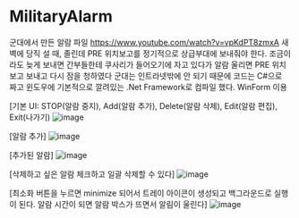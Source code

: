 # MilitaryAlarm
군대에서 만든 알람 파일
https://www.youtube.com/watch?v=vpKdPT8zmxA 
새벽에 당직 설 때, 졸린데 PRE 위치보고를 정기적으로 상급부대에 보내줘야 한다.
조금이라도 늦게 보내면 간부들한테 쿠사리가 들어오기에 자고 있다가 알람 울리면 PRE 위치보고 보내고 다시 잠을 청하였다
군대는 인트라넷밖에 안 되기 때문에 코드는 C#으로 짜고 윈도우에 기본적으로 깔려있는 .Net Framework로 컴파일 했다.
WinForm 이용

[기본 UI: STOP(알람 중지), Add(알람 추가), Delete(알람 삭제), Edit(알람 편집), Exit(나가기)
![image](https://user-images.githubusercontent.com/43941383/102480446-a1015c80-40a3-11eb-9c13-be5c16b010d6.png)

[알람 추가]
![image](https://user-images.githubusercontent.com/43941383/102480561-c8f0c000-40a3-11eb-9fae-ef7be62b7209.png)

[추가된 알람]
![image](https://user-images.githubusercontent.com/43941383/102480632-df971700-40a3-11eb-912d-91020136611a.png)

[삭제하고 싶은 알람 체크하고 일괄 삭제할 수 있다]
![image](https://user-images.githubusercontent.com/43941383/102480658-efaef680-40a3-11eb-93ce-019a2e30b149.png)

[최소화 버튼을 누르면 minimize 되어서 트레이 아이콘이 생성되고 백그라운드로 실행이 된다. 알람 시간이 되면 알람 박스가 뜨면서 알림이 울린다]
![image](https://user-images.githubusercontent.com/43941383/102480752-15d49680-40a4-11eb-972b-dfd3443df790.png)
